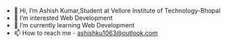 - 👋 Hi, I’m Ashish Kumar,Student at Vellore Institute of Technology-Bhopal
- 👀 I’m interested Web Development
- 🌱 I’m currently learning Web Development
- 📫 How to reach me - ashishku1063@outlook.com

<!---
Ashish4793/Ashish4793 is a ✨ special ✨ repository because its `README.md` (this file) appears on your GitHub profile.
You can click the Preview link to take a look at your changes.
--->
